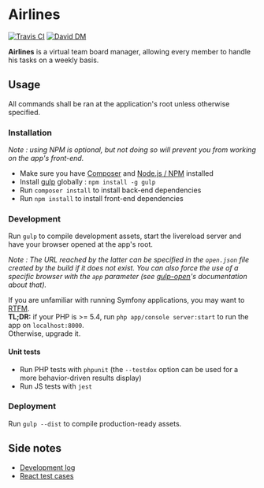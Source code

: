 # Airlines

[![Travis CI](https://travis-ci.org/neemzy/airlines.svg)](https://travis-ci.org/neemzy/airlines)
[![David DM](https://david-dm.org/neemzy/airlines/dev-status.svg)](https://david-dm.org/neemzy/airlines#info=devDependencies)

**Airlines** is a virtual team board manager, allowing every member to handle his tasks on a weekly basis.

## Usage

All commands shall be ran at the application's root unless otherwise specified.

### Installation

*Note : using NPM is optional, but not doing so will prevent you from working on the app's front-end.*

- Make sure you have [Composer](https://getcomposer.org/download/) and [Node.js / NPM](https://docs.npmjs.com/getting-started/installing-node) installed
- Install [gulp](http://gulpjs.com/) globally : `npm install -g gulp`
- Run `composer install` to install back-end dependencies
- Run `npm install` to install front-end dependencies

### Development

Run `gulp` to compile development assets, start the livereload server and have your browser opened at the app's root.

*Note : The URL reached by the latter can be specified in the `open.json` file created by the build if it does not exist. You can also force the use of a specific browser with the `app` parameter (see [gulp-open](https://www.npmjs.com/package/gulp-open)'s documentation about that).*

If you are unfamiliar with running Symfony applications, you may want to [RTFM](http://symfony.com/doc/current/cookbook/configuration/web_server_configuration.html).  
**TL;DR:** if your PHP is >= 5.4, run `php app/console server:start` to run the app on `localhost:8000`.  
Otherwise, upgrade it.

#### Unit tests

- Run PHP tests with `phpunit` (the `--testdox` option can be used for a more behavior-driven results display)
- Run JS tests with `jest`

### Deployment

Run `gulp --dist` to compile production-ready assets.

## Side notes

- [Development log](doc/log.md)
- [React test cases](doc/testing.md)
